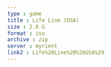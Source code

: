 ```yaml
---
type : game
title : Life Line (USA)
size : 2.8 G
format : iso
archive : zip
server : myrient
link2 : Life%20Line%20%28USA%29
---
```

